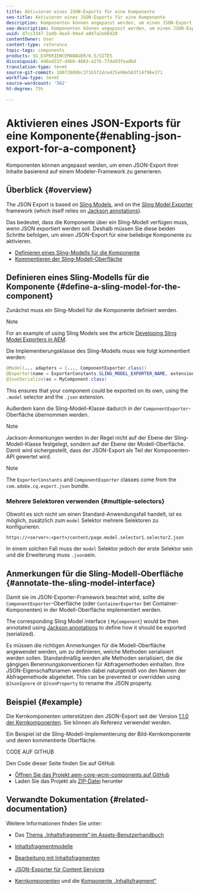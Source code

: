 ```yaml
---
title: Aktivieren eines JSON-Exports für eine Komponente
seo-title: Aktivieren eines JSON-Exports für eine Komponente
description: Komponenten können angepasst werden, um einen JSON-Export ihrer Inhalte basierend auf einem Modeler-Framework zu generieren.
seo-description: Komponenten können angepasst werden, um einen JSON-Export ihrer Inhalte basierend auf einem Modeler-Framework zu generieren.
uuid: d7cc3347-2adb-4ea5-94a4-a847a2e66d28
contentOwner: User
content-type: reference
topic-tags: components
products: SG_EXPERIENCEMANAGER/6.5/SITES
discoiquuid: 448ad337-d4bb-4603-a27b-77da93feadbd
translation-type: tm+mt
source-git-commit: 10072609bc371b5f2dce425e90e583f14f96e371
workflow-type: tm+mt
source-wordcount: '562'
ht-degree: 75%

---
```



# Aktivieren eines JSON-Exports für eine Komponente{#enabling-json-export-for-a-component}

Komponenten können angepasst werden, um einen JSON-Export ihrer Inhalte basierend auf einem Modeler-Framework zu generieren.

## Überblick {#overview}

The JSON Export is based on [Sling Models](https://sling.apache.org/documentation/bundles/models.html), and on the [Sling Model Exporter](https://sling.apache.org/documentation/bundles/models.html#exporter-framework-since-130) framework (which itself relies on [Jackson annotations](https://github.com/FasterXML/jackson-annotations/wiki/Jackson-Annotations)).

Das bedeutet, dass die Komponente über ein Sling-Modell verfügen muss, wenn JSON exportiert werden soll. Deshalb müssen Sie diese beiden Schritte befolgen, um einen JSON-Export für eine beliebige Komponente zu aktivieren.

* [Definieren eines Sling-Modells für die Komponente](/help/sites-developing/json-exporter-components.md#define-a-sling-model-for-the-component)
* [Kommentieren der Sling-Modell-Oberfläche](#annotate-the-sling-model-interface)

## Definieren eines Sling-Modells für die Komponente {#define-a-sling-model-for-the-component}

Zunächst muss ein Sling-Modell für die Komponente definiert werden.

>[!NOTE]
>
>For an example of using Sling Models see the article [Developing Sling Model Exporters in AEM](https://helpx.adobe.com/experience-manager/kt/platform-repository/using/sling-model-exporter-tutorial-develop.html).

Die Implementierungsklasse des Sling-Modells muss wie folgt kommentiert werden:

```java
@Model(... adapters = {..., ComponentExporter.class})
@Exporter(name = ExporterConstants.SLING_MODEL_EXPORTER_NAME, extensions = ExporterConstants.SLING_MODEL_EXTENSION)
@JsonSerialize(as = MyComponent.class)
```

This ensures that your component could be exported on its own, using the `.model` selector and the `.json` extension.

Außerdem kann die Sling-Modell-Klasse dadurch in der `ComponentExporter`-Oberfläche übernommen werden.

>[!NOTE]
>
>Jackson-Anmerkungen werden in der Regel nicht auf der Ebene der Sling-Modell-Klasse festgelegt, sondern auf der Ebene der Modell-Oberfläche. Damit wird sichergestellt, dass der JSON-Export als Teil der Komponenten-API gewertet wird.

>[!NOTE]
>
>The `ExporterConstants` and `ComponentExporter` classes come from the `com.adobe.cq.export.json` bundle.

### Mehrere Selektoren verwenden {#multiple-selectors}

Obwohl es sich nicht um einen Standard-Anwendungsfall handelt, ist es möglich, zusätzlich zum `model` Selektor mehrere Selektoren zu konfigurieren.

```
https://<server>:<port>/content/page.model.selector1.selector2.json
```

In einem solchen Fall muss der `model` Selektor jedoch der erste Selektor sein und die Erweiterung muss `.json`sein.

## Anmerkungen für die Sling-Modell-Oberfläche {#annotate-the-sling-model-interface}

Damit sie im JSON-Exporter-Framework beachtet wird, sollte die `ComponentExporter`-Oberfläche (oder `ContainerExporter` bei Container-Komponenten) in der Modell-Oberfläche implementiert werden.

The corresponding Sling Model interface ( `MyComponent`) would be then annotated using [Jackson annotations](https://github.com/FasterXML/jackson-annotations/wiki/Jackson-Annotations) to define how it should be exported (serialized).

Es müssen die richtigen Anmerkungen für die Modell-Oberfläche angewendet werden, um zu definieren, welche Methoden serialisiert werden sollen. Standardmäßig werden alle Methoden serialisiert, die die gängigen Benennungskonventionen für Abfragemethoden einhalten. Ihre JSON-Eigenschaftsnamen werden dabei naturgemäß von den Namen der Abfragemethode abgeleitet. This can be prevented or overridden using `@JsonIgnore` or `@JsonProperty` to rename the JSON property.

## Beispiel {#example}

Die Kernkomponenten unterstützen den JSON-Export seit der Version [1.1.0 der Kernkomponenten](https://docs.adobe.com/content/help/de-DE/experience-manager-core-components/using/introduction.html). Sie können als Referenz verwendet werden.

Ein Beispiel ist die Sling-Modell-Implementierung der Bild-Kernkomponente und deren kommentierte Oberfläche.

CODE AUF GITHUB

Den Code dieser Seite finden Sie auf GitHub

* [Öffnen Sie das Projekt aem-core-wcm-components auf GitHub](https://github.com/Adobe-Marketing-Cloud/aem-core-wcm-components)
* Laden Sie das Projekt als [ZIP-Datei](https://github.com/Adobe-Marketing-Cloud/aem-core-wcm-components/archive/master.zip) herunter

## Verwandte Dokumentation {#related-documentation}

Weitere Informationen finden Sie unter:

* Das [Thema „Inhaltsfragmente“·im Assets-Benutzerhandbuch](https://helpx.adobe.com/experience-manager/6-4/assets/user-guide.html?topic=/experience-manager/6-4/assets/morehelp/content-fragments.ug.js)

* [Inhaltsfragmentmodelle](/help/assets/content-fragments-models.md)
* [Bearbeitung mit Inhaltsfragmenten](/help/sites-authoring/content-fragments.md)
* [JSON-Exporter für Content Services](/help/sites-developing/json-exporter.md)
* [Kernkomponenten](https://docs.adobe.com/content/help/de-DE/experience-manager-core-components/using/introduction.html) und die [Komponente „Inhaltsfragment“](https://helpx.adobe.com/experience-manager/core-components/using/content-fragment-component.html)


